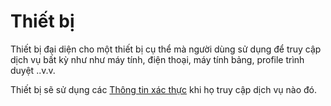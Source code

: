 # Thiết bị

Thiết bị đại diện cho một thiết bị cụ thể mà người dùng sử dụng để truy cập dịch vụ bất kỳ như như máy tính, điện thoại, máy tính bảng, profile trình duyệt ..v.v.

Thiết bị sẽ sử dụng các [Thông tin xác thực](./credential.md) khi họ truy cập dịch vụ nào đó.
